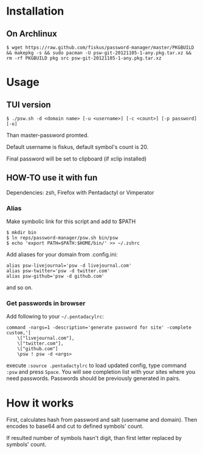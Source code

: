 # Installation

## On Archlinux

    $ wget https://raw.github.com/fiskus/password-manager/master/PKGBUILD && makepkg -s && sudo pacman -U psw-git-20121105-1-any.pkg.tar.xz && rm -rf PKGBUILD pkg src psw-git-20121105-1-any.pkg.tar.xz

# Usage

## TUI version

	$ ./psw.sh -d <domain name> [-u <username>] [-c <count>] [-p password] [-o]

Than master-password promted.

Default username is fiskus, default symbol's count is 20.

Final password will be set to clipboard (if xclip installed)

## HOW-TO use it with fun

Dependencies: zsh, Firefox with Pentadactyl or Vimperator

### Alias

Make symbolic link for this script and add to $PATH

	$ mkdir bin
	$ ln reps/password-manager/psw.sh bin/psw
	$ echo 'export PATH=$PATH:$HOME/bin/' >> ~/.zshrc

Add aliases for your domain from .config.ini:

	alias psw-livejournal='psw -d livejournal.com'
	alias psw-twitter='psw -d twitter.com'
	alias psw-github='psw -d github.com'

and so on.

### Get passwords in browser

Add following to your `~/.pentadacylrc`:

	command -nargs=1 -description='generate password for site' -complete custom,'[
		\["livejournal.com"],
		\["twitter.com"],
		\["github.com"]
		\psw ! psw -d <args>

execute `:source .pentadactylrc` to load updated config, type command `:psw` and press `Space`. You will see completion list with your sites where you need passwords. Passwords should be previously generated in pairs.

# How it works

First, calculates hash from password and salt (username and domain). Then encodes to base64 and cut to defined symbols' count.

If resulted number of symbols hasn't digit, than first letter replaced by symbols' count.

